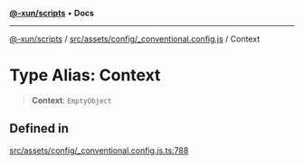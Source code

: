 [**@-xun/scripts**](../../../../../README.md) • **Docs**

***

[@-xun/scripts](../../../../../README.md) / [src/assets/config/\_conventional.config.js](../README.md) / Context

# Type Alias: Context

> **Context**: `EmptyObject`

## Defined in

[src/assets/config/\_conventional.config.js.ts:788](https://github.com/Xunnamius/xscripts/blob/0bf89cad7426062a1d0f1ed6b9e69c1e60c734aa/src/assets/config/_conventional.config.js.ts#L788)
